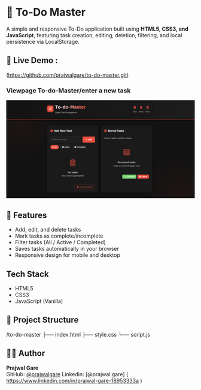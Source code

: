 # 📝 To-Do Master

A simple and responsive To-Do application built using **HTML5, CSS3, and JavaScript**, featuring task creation, editing, deletion, filtering, and local persistence via LocalStorage.

## 🚀 Live Demo : 
(https://github.com/prajwalgare/to-do-master.git)

### Viewpage To-do-Master/enter a new task
![App Screenshot](assets/screenshots/screenshot1.png)

## 🔧 Features
- Add, edit, and delete tasks
- Mark tasks as complete/incomplete
- Filter tasks (All / Active / Completed)
- Saves tasks automatically in your browser
- Responsive design for mobile and desktop

## Tech Stack
- HTML5
- CSS3
- JavaScript (Vanilla)

## 📂 Project Structure
/to-do-master
├── index.html
├── style.css
└── script.js


## 🧑‍💻 Author
**Prajwal Gare**  
GitHub: [@prajwalgare](https://github.com/prajwalgare)
Linkedin: [@prajwal gare] ( https://www.linkedin.com/in/prajwal-gare-18953333a )
